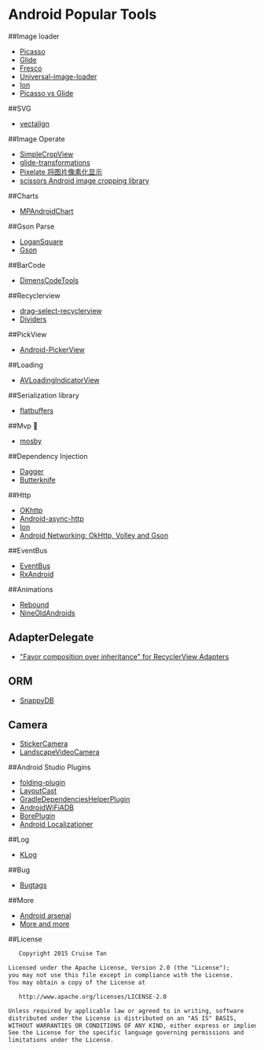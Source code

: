Android Popular Tools
========================

##Image loader

* [Picasso](https://github.com/square/picasso)
* [Glide](https://github.com/bumptech/glide)
* [Fresco](https://github.com/facebook/fresco)
* [Universal-image-loader](https://github.com/search?utf8=%E2%9C%93&q=universal-image-loader)
* [Ion](https://github.com/koush/ion)
* [Picasso vs Glide](http://inthecheesefactory.com/blog/get-to-know-glide-recommended-by-google/en)

##SVG
* [vectalign](https://github.com/bonnyfone/vectalign)

##Image Operate
* [SimpleCropView](https://github.com/IsseiAoki/SimpleCropView)
* [glide-transformations](https://github.com/wasabeef/glide-transformations)
* [Pixelate 将图片像素化显示](https://github.com/DanielMartinus/Pixelate)
* [scissors Android image cropping library](https://github.com/lyft/scissors)

##Charts

* [MPAndroidChart](https://github.com/PhilJay/MPAndroidChart)

##Gson Parse

* [LoganSquare](https://github.com/bluelinelabs/LoganSquare)
* [Gson](https://github.com/google/gson)

##BarCode

* [DimensCodeTools](https://github.com/ng2Kaming/DimensCodeTools)

##Recyclerview

* [drag-select-recyclerview](https://github.com/afollestad/drag-select-recyclerview)
* [Dividers](https://github.com/Karumi/Dividers)

##PickView
* [Android-PickerView](https://github.com/saiwu-bigkoo/Android-PickerView)

##Loading

* [AVLoadingIndicatorView](https://github.com/81813780/AVLoadingIndicatorView)

##Serialization library 

* [flatbuffers](https://github.com/google/flatbuffers)
 
##Mvp

* [mosby](https://github.com/sockeqwe/mosby)

##Dependency Injection

* [Dagger](https://github.com/square/Dagger)
* [Butterknife](https://github.com/JakeWharton/butterknife)
 
##Http

* [OKhttp](https://github.com/square/okhttp)
* [Android-async-http](https://github.com/loopj/android-async-http)
* [Ion](https://github.com/koush/ion)
* [Android Networking: OkHttp, Volley and Gson](https://medium.com/@sotti/android-networking-i-okhttp-volley-and-gson-72004efff196)
 
##EventBus

* [EventBus](https://github.com/greenrobot/EventBus)
* [RxAndroid](https://github.com/ReactiveX/RxAndroid)
 
##Animations
 
* [Rebound](https://github.com/facebook/rebound)
* [NineOldAndroids](https://github.com/JakeWharton/NineOldAndroids)


## AdapterDelegate

* ["Favor composition over inheritance" for RecyclerView Adapters](https://github.com/sockeqwe/AdapterDelegates)

## ORM

* [SnappyDB](https://github.com/nhachicha/SnappyDB)

## Camera

* [StickerCamera](https://github.com/Skykai521/StickerCamera)
* [LandscapeVideoCamera](https://github.com/JeroenMols/LandscapeVideoCamera)

##Android Studio Plugins

* [folding-plugin](https://github.com/dmytrodanylyk/folding-plugin)
* [LayoutCast](https://github.com/mmin18/LayoutCast)
* [GradleDependenciesHelperPlugin](https://github.com/ligi/GradleDependenciesHelperPlugin)
* [AndroidWiFiADB](https://github.com/pedrovgs/AndroidWiFiADB)
* [BorePlugin](https://github.com/boredream/BorePlugin)
* [Android Localizationer](http://blog.csdn.net/u013278099/article/details/49865177)
 
##Log

* [KLog](https://github.com/ZhaoKaiQiang/KLog)

##Bug

* [Bugtags](https://github.com/bugtags/Bugtags-Android)

##More

* [Android arsenal](https://android-arsenal.com/)
* [More and more](http://blog.csdn.net/forlong401/article/details/26848951)

##License
```xml
   Copyright 2015 Cruise Tan

Licensed under the Apache License, Version 2.0 (the "License");
you may not use this file except in compliance with the License.
You may obtain a copy of the License at

   http://www.apache.org/licenses/LICENSE-2.0

Unless required by applicable law or agreed to in writing, software
distributed under the License is distributed on an "AS IS" BASIS,
WITHOUT WARRANTIES OR CONDITIONS OF ANY KIND, either express or implied.
See the License for the specific language governing permissions and
limitations under the License.
```
